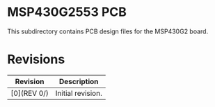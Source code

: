 # MSP430G2553 PCB
This subdirectory contains PCB design files for the MSP430G2 board.

# Revisions
| Revision  | Description     |
|-----------|-----------------|
|[0](REV 0/)|Initial revision.|
